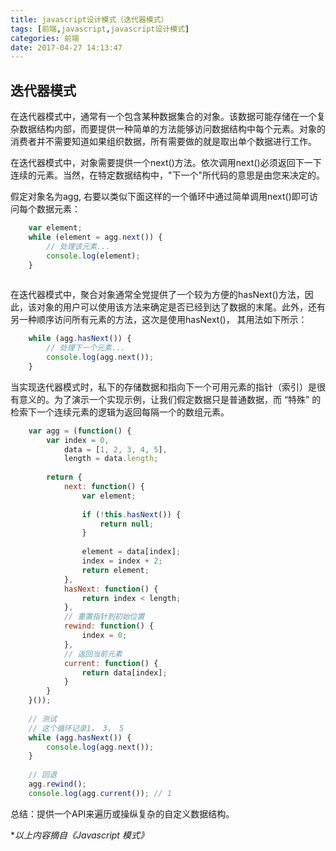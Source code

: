 ```yaml
---
title: javascript设计模式（迭代器模式）
tags: [前端,javascript,javascript设计模式]
categories: 前端
date: 2017-04-27 14:13:47
---
```


## 迭代器模式

在迭代器模式中，通常有一个包含某种数据集合的对象。该数据可能存储在一个复杂数据结构内部，而要提供一种简单的方法能够访问数据结构中每个元素。对象的消费者并不需要知道如果组织数据，所有需要做的就是取出单个数据进行工作。

在迭代器模式中，对象需要提供一个next()方法。依次调用next()必须返回下一下连续的元素。当然，在特定数据结构中，"下一个"所代码的意思是由您来决定的。

假定对象名为agg, 右要以类似下面这样的一个循环中通过简单调用next()即可访问每个数据元素：

``` js
	var element;
	while (element = agg.next()) {
		// 处理该元素...
		console.log(element);
	}
 
```

<!-- more -->

在迭代器模式中，聚合对象通常全党提供了一个较为方便的hasNext()方法，因此，该对象的用户可以使用该方法来确定是否已经到达了数据的末尾。此外，还有另一种顺序访问所有元素的方法，这次是使用hasNext()， 其用法如下所示：

``` js
	while (agg.hasNext()) {
		// 处理下一个元素...
		console.log(agg.next());
	}

```
当实现迭代器模式时，私下的存储数据和指向下一个可用元素的指针（索引）是很有意义的。为了演示一个实现示例，让我们假定数据只是普通数据，而 “特殊” 的检索下一个连续元素的逻辑为返回每隔一个的数组元素。

```js
	var agg = (function() {
	    var index = 0,
	        data = [1, 2, 3, 4, 5],
	        length = data.length;
	
	    return {
	        next: function() {
	            var element;
	
	            if (!this.hasNext()) {
	                return null;
	            }
	
	            element = data[index];
	            index = index + 2;
	            return element;
	        },
	        hasNext: function() {
	            return index < length;
	        },
	        // 重置指针到初始位置
	        rewind: function() {
	            index = 0;
	        },
	        // 返回当前元素
	        current: function() {
	            return data[index];
	        }
	    }
	}());
	
	// 测试
	// 这个循环记录1， 3， 5
	while (agg.hasNext()) {
	    console.log(agg.next());
	}
	
	// 回退
	agg.rewind();
	console.log(agg.current()); // 1
```

总结：提供一个API来遍历或操纵复杂的自定义数据结构。

\*_以上内容摘自《Javascript 模式》_